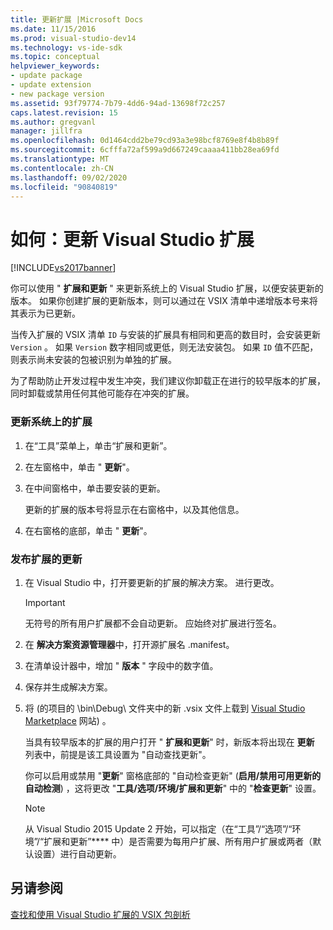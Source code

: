 ```yaml
---
title: 更新扩展 |Microsoft Docs
ms.date: 11/15/2016
ms.prod: visual-studio-dev14
ms.technology: vs-ide-sdk
ms.topic: conceptual
helpviewer_keywords:
- update package
- update extension
- new package version
ms.assetid: 93f79774-7b79-4dd6-94ad-13698f72c257
caps.latest.revision: 15
ms.author: gregvanl
manager: jillfra
ms.openlocfilehash: 0d1464cdd2be79cd93a3e98bcf8769e8f4b8b89f
ms.sourcegitcommit: 6cfffa72af599a9d667249caaaa411bb28ea69fd
ms.translationtype: MT
ms.contentlocale: zh-CN
ms.lasthandoff: 09/02/2020
ms.locfileid: "90840819"
---
```

# <a name="how-to-update-a-visual-studio-extension"></a>如何：更新 Visual Studio 扩展
[!INCLUDE[vs2017banner](../includes/vs2017banner.md)]

你可以使用 " **扩展和更新** " 来更新系统上的 Visual Studio 扩展，以便安装更新的版本。 如果你创建扩展的更新版本，则可以通过在 VSIX 清单中递增版本号来将其表示为已更新。

 当传入扩展的 VSIX 清单 `ID` 与安装的扩展具有相同和更高的数目时，会安装更新 `Version` 。 如果 `Version` 数字相同或更低，则无法安装包。 如果 `ID` 值不匹配，则表示尚未安装的包被识别为单独的扩展。

 为了帮助防止开发过程中发生冲突，我们建议你卸载正在进行的较早版本的扩展，同时卸载或禁用任何其他可能存在冲突的扩展。

### <a name="to-update-an-extension-on-your-system"></a>更新系统上的扩展

1. 在“工具”菜单上，单击“扩展和更新”。

2. 在左窗格中，单击 " **更新**"。

3. 在中间窗格中，单击要安装的更新。

     更新的扩展的版本号将显示在右窗格中，以及其他信息。

4. 在右窗格的底部，单击 " **更新**"。

### <a name="to-publish-an-update-of-an-extension"></a>发布扩展的更新

1. 在 Visual Studio 中，打开要更新的扩展的解决方案。 进行更改。

    > [!IMPORTANT]
    > 无符号的所有用户扩展都不会自动更新。 应始终对扩展进行签名。

2. 在 **解决方案资源管理器**中，打开源扩展名 .manifest。

3. 在清单设计器中，增加 " **版本** " 字段中的数字值。

4. 保存并生成解决方案。

5. 将 (的项目的 \bin\Debug\ 文件夹中的新 .vsix 文件上载到 [Visual Studio Marketplace](https://marketplace.visualstudio.com/) 网站) 。

     当具有较早版本的扩展的用户打开 " **扩展和更新**" 时，新版本将出现在 **更新** 列表中，前提是该工具设置为 "自动查找更新"。

     你可以启用或禁用 "**更新**" 窗格底部的 "自动检查更新" (**启用/禁用可用更新的自动检测**) ，这将更改 "**工具/选项/环境/扩展和更新**" 中的 "**检查更新**" 设置。

    > [!NOTE]
    > 从 Visual Studio 2015 Update 2 开始，可以指定（在“工具”/“选项”/“环境”/“扩展和更新”**** 中）是否需要为每用户扩展、所有用户扩展或两者（默认设置）进行自动更新。

## <a name="see-also"></a>另请参阅
 [查找和使用 Visual Studio 扩展](../ide/finding-and-using-visual-studio-extensions.md)[的 VSIX 包剖析](../extensibility/anatomy-of-a-vsix-package.md)
